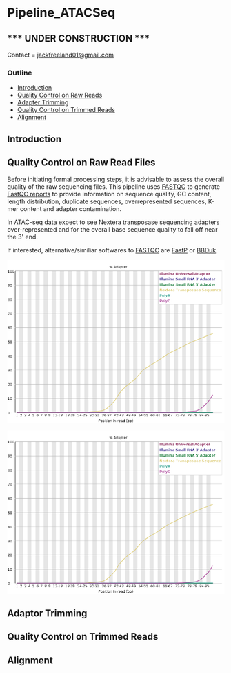 # Pipeline_ATACSeq

## *** UNDER CONSTRUCTION ***

Contact = jackfreeland01@gmail.com 

### Outline 

- [Introduction](#introduction)
- [Quality Control on Raw Reads](#quality-control-on-raw-read-files)
- [Adapter Trimming](#adapter-trimming)
- [Quality Control on Trimmed Reads](#quality-control-on-trimmed-reads)
- [Alignment](#alignment)

## Introduction

## Quality Control on Raw Read Files
Before initiating formal processing steps, it is advisable to assess the overall quality of the raw sequencing files. This pipeline uses [FASTQC](#https://www.bioinformatics.babraham.ac.uk/projects/fastqc/) to generate [FastQC reports](https://dnacore.missouri.edu/PDF/FastQC_Manual.pdf) to provide information on sequence quality, GC content, length distribution, duplicate sequences, overrepresented sequences, K-mer content and adapter contamination. 

In ATAC-seq data expect to see Nextera transposase sequencing adapters over-represented and for the overall base sequence quality to fall off near the 3' end.

If interested, alternative/similiar softwares to [FASTQC](#https://www.bioinformatics.babraham.ac.uk/projects/fastqc/) are [FastP](#) or [BBDuk](https://sourceforge.net/projects/bbmap/).


<img src="https://github.com/jfreeland01/Pipeline_ATACSeq/blob/main/Figures/FASTQC_Adapter.png" alt="Figure 1: Adapter Sequence" width="600"/>


![Figure 1: FASTQC Adapter Sequence](https://github.com/jfreeland01/Pipeline_ATACSeq/blob/main/Figures/FASTQC_Adapter.png)



## Adaptor Trimming
## Quality Control on Trimmed Reads
## Alignment


